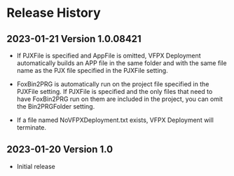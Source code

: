 # Release History

## 2023-01-21 Version 1.0.08421

* If PJXFile is specified and AppFile is omitted, VFPX Deployment automatically builds an APP file in the same folder and with the same file name as the PJX file specified in the PJXFile setting.

* FoxBin2PRG is automatically run on the project file specified in the PJXFile setting. If PJXFile is specified and the only files that need to have FoxBin2PRG run on them are included in the project, you can omit the Bin2PRGFolder setting.

* If a file named NoVFPXDeployment.txt exists, VFPX Deployment will terminate.

## 2023-01-20 Version 1.0

* Initial release